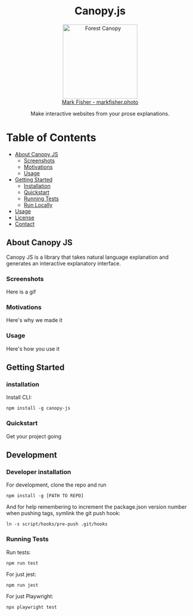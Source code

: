 <div align="center">
<h1>Canopy.js</h1>
<figure>
<img src="https://en.wikipedia.org/wiki/Canopy_(biology)#/media/File:JigsawCanopy.jpg" alt="Forest Canopy" width="200" height="auto" />
<figcaption> <a href="https://en.wikipedia.org/wiki/Canopy_(biology)#/media/File:JigsawCanopy.jpg"> Mark Fisher - markfisher.photo </a></figcaption>
</figure>
<p> Make interactive websites from your prose explanations. </p>
</div>

# Table of Contents

- [About Canopy JS](#about-canopy-js)
  * [Screenshots](#screenshots)
  * [Motivations](#motivations)
  * [Usage](#usage)
- [Getting Started](#getting-started)
  * [Installation](#installation)
  * [Quickstart](#quickstart)
  * [Running Tests](#running-tests)
  * [Run Locally](#running-run-locally)
- [Usage](#usage)
- [License](#license)
- [Contact](#contact)

## About Canopy JS

Canopy JS is a library that takes natural language explanation and generates an interactive explanatory interface.

### Screenshots

Here is a gif

### Motivations

Here's why we made it

### Usage

Here's how you use it

## Getting Started

### installation

Install CLI:

```
npm install -g canopy-js
```

### Quickstart

Get your project going

## Development

### Developer installation

For development, clone the repo and run

```
npm install -g [PATH TO REPO]
```

And for help remembering to increment the package.json version number when pushing tags, symlink the git push hook:
```
ln -s script/hooks/pre-push .git/hooks
```

### Running Tests

Run tests:
```
npm run test
```

For just jest:

```
npm run jest
```

For just Playwright:
```
npx playwright test
```
